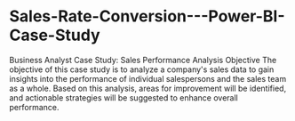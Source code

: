 # Sales-Rate-Conversion---Power-BI-Case-Study

Business Analyst Case Study: Sales Performance Analysis
Objective
The objective of this case study is to analyze a company's sales data to gain insights into the performance of individual salespersons and the sales team as a whole. Based on this analysis, areas for improvement will be identified, and actionable strategies will be suggested to enhance overall performance.
